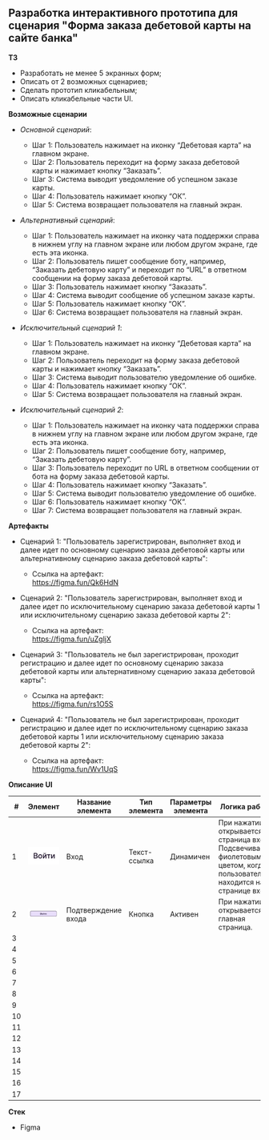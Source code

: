 ## Разработка интерактивного прототипа для сценария "Форма заказа дебетовой карты на сайте банка"

**ТЗ**

- Разработать не менее 5 экранных форм;
- Описать от 2 возможных сценариев;
- Сделать прототип кликабельным;
- Описать кликабельные части UI.

**Возможные сценарии**

- *Основной сценарий*:
   - Шаг 1: Пользователь нажимает на иконку “Дебетовая карта” на главном экране.
   - Шаг 2: Пользователь переходит на форму заказа дебетовой карты и нажимает кнопку “Заказать”.
   - Шаг 3: Система выводит уведомление об успешном заказе карты.
   - Шаг 4: Пользователь нажимает кнопку “ОК”.
   - Шаг 5: Система возвращает пользователя на главный экран.
     
- *Альтернативный сценарий*:
   - Шаг 1: Пользователь нажимает на иконку чата поддержки справа в нижнем углу на главном экране или любом другом экране, где есть эта иконка.
   - Шаг 2: Пользователь пишет сообщение боту, например, “Заказать дебетовую карту” и переходит по “URL” в ответном сообщении на форму заказа дебетовой карты.
   - Шаг 3: Пользователь нажимает кнопку “Заказать”.
   - Шаг 4: Система выводит сообщение об успешном заказе карты.
   - Шаг 5: Пользователь нажимает кнопку “ОК”.
   - Шаг 6: Система возвращает пользователя на главный экран.

- *Исключительный сценарий 1*:
   - Шаг 1: Пользователь нажимает на иконку “Дебетовая карта” на главном экране.
   - Шаг 2: Пользователь переходит на форму заказа дебетовой карты и нажимает кнопку “Заказать”.
   - Шаг 3: Система выводит пользователю уведомление об ошибке.
   - Шаг 4: Пользователь нажимает кнопку “ОК”.
   - Шаг 5: Система возвращает пользователя на главный экран.
 
- *Исключительный сценарий 2*:
   - Шаг 1: Пользователь нажимает на иконку чата поддержки справа в нижнем углу на главном экране или любом другом экране, где есть эта иконка.
   - Шаг 2: Пользователь пишет сообщение боту, например, “Заказать дебетовую карту”.
   - Шаг 3: Пользователь переходит по URL в ответном сообщении от бота на форму заказа дебетовой карты.
   - Шаг 4: Пользователь нажимает кнопку “Заказать”.
   - Шаг 5: Система выводит пользователю уведомление об ошибке.
   - Шаг 6: Пользователь нажимает кнопку “ОК”.
   - Шаг 7: Система возвращает пользователя на главный экран.

**Артефакты**

- Сценарий 1: "Пользователь зарегистрирован, выполняет вход и далее идет по основному сценарию заказа дебетовой карты или альтернативному сценарию заказа дебетовой карты":
   - Ссылка на артефакт:</br>https://figma.fun/Qk6HdN

- Сценарий 2: "Пользователь зарегистрирован, выполняет вход и далее идет по исключительному сценарию заказа дебетовой карты 1 или исключительному сценарию заказа дебетовой карты 2":
   - Ссылка на артефакт:</br>https://figma.fun/uZgljX
   
- Сценарий 3: "Пользователь не был зарегистрирован, проходит регистрацию и далее идет по основному сценарию заказа дебетовой карты или альтернативному сценарию заказа дебетовой карты":
   - Ссылка на артефакт:</br>https://figma.fun/rs1O5S

- Сценарий 4: "Пользователь не был зарегистрирован, проходит регистрацию и далее идет по исключительному сценарию заказа дебетовой карты 1 или исключительному сценарию заказа дебетовой карты 2":
   - Ссылка на артефакт:</br>https://figma.fun/Wv1UqS

**Описание UI**

|#|Элемент|Название элемента|Тип элемента|Параметры элемента|Логика работы|
|-|----------|----------|----------|----------|----------|
|1|![Изображение](1.jpg)|Вход|Текст-ссылка|Динамичен|При нажатии открывается страница входа. Подсвечивается фиолетовым цветом, когда пользователь находится на странице входа.|
|2|![Изображение](2.jpg)|Подтверждение входа|Кнопка|Активен|При нажатии открывается главная страница.|
|3|
|4|
|5|
|6|
|7|
|8|
|9|
|10|
|11|
|12|
|13|
|14|
|15|
|16|
|17|
  
**Стек**
- Figma
